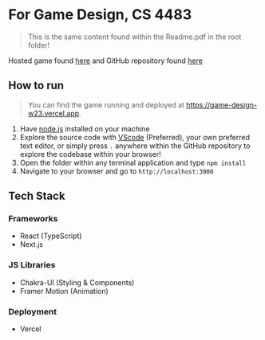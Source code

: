 # For Game Design, CS 4483
> This is the same content found within the Readme.pdf in the root folder!


Hosted game found [here](https://game-design-w23.vercel.app) and GitHub repository found [here](https://github.com/justinnzhang/game-design-w23)

## How to run
> You can find the game running and deployed at https://game-design-w23.vercel.app.
1. Have [node.js](https://nodejs.org/en/) installed on your machine
2. Explore the source code with [VScode](https://code.visualstudio.com/) (Preferred), your own preferred text editor, or simply press `.` anywhere within the GitHub repository to explore the codebase within your browser!
3. Open the folder within any terminal application and type `npm install`
4. Navigate to your browser and go to `http://localhost:3000`

## Tech Stack
### Frameworks
* React (TypeScript)
* Next.js

### JS Libraries
* Chakra-UI (Styling & Components)
* Framer Motion (Animation)

### Deployment
* Vercel
